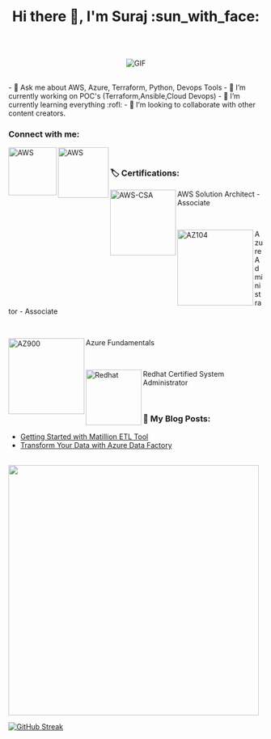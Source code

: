 <h1 align='center'> Hi there 👋, I'm Suraj :sun_with_face: </h1>

<br />
<br />
<p align="center">
<img alt="GIF" src="https://media.giphy.com/media/RbDKaczqWovIugyJmW/giphy.gif" />
</p>
<br />
- 💬 Ask me about AWS, Azure, Terraform, Python, Devops Tools
- 🔭 I’m currently working on POC's (Terraform,Ansible,Cloud Devops)
- 🌱 I’m currently learning everything :rofl:
- 👯 I’m looking to collaborate with other content creators.

### Connect with me:

[<img align="left" alt="AWS" width="95px" src="https://img.shields.io/badge/Twitter-1DA1F2?style=for-the-badge&logo=twitter&logoColor=white" />][TWITTER]

[<img align="left" alt="AWS" width="100px" src="https://img.shields.io/badge/LinkedIn-0077B5?style=for-the-badge&logo=linkedin&logoColor=white" />][LINKEDIN]

<br />

### :label: Certifications:

[<img align="left" alt="AWS-CSA" width="130px" src="https://img.shields.io/badge/Amazon_AWS-FF9900?style=for-the-badge&logo=amazonaws&logoColor=white" />][AWS] AWS Solution Architect - Associate

<br />

[<img align="left" alt="AZ104" width="150px" src="https://img.shields.io/badge/microsoft%20azure-0089D6?style=for-the-badge&logo=microsoft-azure&logoColor=white" />][AZURE] Azure Administrator - Associate

<br />

[<img align="left" alt="AZ900" width="150px" src="https://img.shields.io/badge/microsoft%20azure-0089D6?style=for-the-badge&logo=microsoft-azure&logoColor=white" />][AZURE1] Azure Fundamentals

<br />

[<img align="left" alt="Redhat" width="110px" src="https://img.shields.io/badge/Red%20Hat-EE0000?style=for-the-badge&logo=redhat&logoColor=white" />][RHCSA] Redhat Certified System Administrator

<br />


### :memo: My Blog Posts:
<!-- BLOG-POST-LIST:START -->
- [Getting Started with Matillion ETL Tool](https://dev.to/sunsunnyhub/getting-started-with-matillion-etl-tool-36g4)
- [Transform Your Data with Azure Data Factory](https://dev.to/sunsunnyhub/transform-your-data-with-azure-data-factory-3h0o)
<!-- BLOG-POST-LIST:END -->

<br />

<img width="495px" hight="50px" src="https://github-readme-stats.vercel.app/api/top-langs?username=zluvsand&layout=compact&show_icons=true&theme=dark"/>

[![GitHub Streak](https://github-readme-streak-stats.herokuapp.com?user=sunsunny-hub&theme=highcontrast&hide_border=true)](https://git.io/streak-stats)


[AWS]: https://www.credly.com/badges/78a1103c-ecf2-4a6c-9932-565bf2b6591e/public_url
[AZURE]: https://www.credly.com/badges/53d13878-236f-4242-af6d-ac20752cdc84/public_url
[AZURE1]: https://www.credly.com/badges/07ecd1e8-5da8-42a5-bd01-9d7e5a608da2/public_url
[RHCSA]: https://rhtapps.redhat.com/verify?certId=170-199-541
[TWITTER]: https://twitter.com/SurajSingh__
[LINKEDIN]: www.linkedin.com/in/suraj-singh-thakur-0a6836100